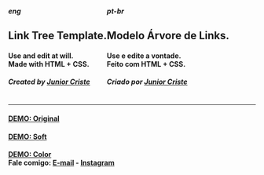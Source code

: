 <div id="about" style="display: flex;">
<div>
<h5><i> eng </i></h5>
<h2>Link Tree Template. </h2>
<h4>Use and edit at will.
<br />
Made with HTML + CSS.  </h4>

<h5> Created by <a href="https://github.com/juniorcriste">Junior Criste</a></h5>

</div>
<div>
<h5><i> pt-br </i></h5>
<h2>Modelo Árvore de Links. </h2>
<h4>Use e edite a vontade.
<br />
Feito com HTML + CSS.  </h4>
<h5> Criado por <a href="https://github.com/juniorcriste">Junior Criste</a></h5>
</div></div>
<hr /> 
<h4> <a href="https://www.informaticode.store/arvore">DEMO: Original</a> 
<br />
<h4> <a href="https://www.informaticode.store/linksdabio">DEMO: Soft</a> 
<br />
<h4> <a href="https://www.informaticode.store/arvorecolorida">DEMO: Color</a> 
<br />
<b>Fale comigo:</b> <a href="mailto:informaticode@gmail.com">E-mail</a> - <a href="https://www.instagram.com/myself.junior/">Instagram</a>
</h4>
